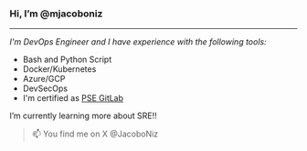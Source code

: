 ### Hi, I’m @mjacoboniz
---
*I'm DevOps Engineer and I have experience with the following tools:*
- Bash and Python Script
- Docker/Kubernetes
- Azure/GCP
- DevSecOps
- I'm certified as [PSE GitLab](https://www.credly.com/badges/56192b3c-902f-465c-ae10-c8f2d769e954)

I’m currently learning more about SRE!! 

> 📫 You find me on X @JacoboNiz
